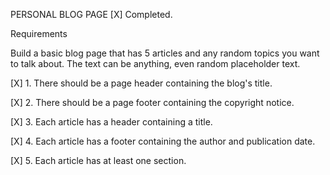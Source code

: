 PERSONAL BLOG PAGE
[X] Completed.

Requirements

Build a basic blog page that has 5 articles and any random topics you want to talk about. 
The text can be anything, even random placeholder text.


[X] 1. There should be a page header containing the blog's title.

[X] 2. There should be a page footer containing the copyright notice. 

[X] 3. Each article has a header containing a title.

[X] 4. Each article has a footer containing the author and publication date.

[X] 5. Each article has at least one section.
